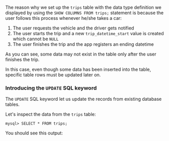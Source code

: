 The reason why we set up the `trips` table with the data type definition we displayed by using the `SHOW COLUMNS FROM trips;` statement is because the user follows this process whenever he/she takes a car:

1. The user requests the vehicle and the driver gets notified
2. The user starts the trip and a new `trip_datetime_start` value is created which cannot be `NULL`
3. The user finishes the trip and the app registers an ending datetime

As you can see, some data may not exist in the table only after the user finishes the trip. 

In this case, even though some data has been inserted into the table, specific table rows must be updated later on. 

### Introducing the `UPDATE` SQL keyword

The `UPDATE` SQL keyword let us update the records from existing database tables.

Let's inspect the data from the `trips` table: 

```
mysql> SELECT * FROM trips;
```

You should see this output:

```

```